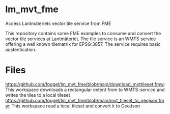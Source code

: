 # lm_mvt_fme
Access Lantmäteriets vector tile service from FME

This repository contains some FME examples to consume and convert the vector tile services at Lantmäteriet.
The tile service is an WMTS service offering a well known tilematrix for EPSG:3857. The service requires basic austentication.


# Files
https://github.com/foggel/lm_mvt_fme/blob/main/download_mvttileset.fmw: This workspace downloads a rectangular extent from to WMTS-service and writes the tiles to a local tileset
https://github.com/foggel/lm_mvt_fme/blob/main/mvt_tileset_to_geojson.fmw: This workspace read a local tileset and convert it to GeoJson
